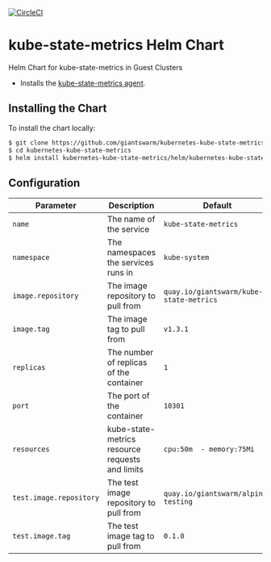 [![CircleCI](https://circleci.com/gh/giantswarm/kubernetes-kube-state-metrics.svg?style=svg&circle-token=1d6a6248b1d64bd698c7b68801a879ecc9e185f8)](https://circleci.com/gh/giantswarm/kubernetes-kube-state-metrics)

# kube-state-metrics Helm Chart
Helm Chart for kube-state-metrics in Guest Clusters

* Installs the [kube-state-metrics agent](https://github.com/kubernetes/kube-state-metrics).

## Installing the Chart

To install the chart locally:

```bash
$ git clone https://github.com/giantswarm/kubernetes-kube-state-metrics.git
$ cd kubernetes-kube-state-metrics
$ helm install kubernetes-kube-state-metrics/helm/kubernetes-kube-state-metrics-chart
```

## Configuration

| Parameter               | Description                                     | Default                                 |
|-------------------------|-------------------------------------------------|-----------------------------------------|
| `name`                  | The name of the service                         | `kube-state-metrics`                    |
| `namespace`             | The namespaces the services runs in             | `kube-system`                           |
| `image.repository`      | The image repository to pull from               | `quay.io/giantswarm/kube-state-metrics` |
| `image.tag`             | The image tag to pull from                      | `v1.3.1`                                |
| `replicas`              | The number of replicas of the container         | `1`                                     |
| `port`                  | The port of the container                       | `10301`                                 |
| `resources`             | kube-state-metrics resource requests and limits | `cpu:50m  - memory:75Mi`                |
| `test.image.repository` | The test image repository to pull from          | `quay.io/giantswarm/alpine-testing`     |
| `test.image.tag`        | The test image tag to pull from                 | `0.1.0`                                 |
